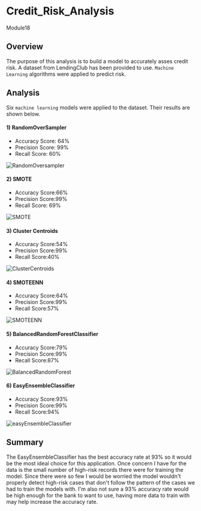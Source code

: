 # Credit_Risk_Analysis
Module18

## Overview
The purpose of this analysis is to build a model to accurately asses credit risk. A dataset from LendingClub has been provided to use. `Machine Learning` algorithms were applied to predict risk.

## Analysis
Six `machine learning` models were applied to the dataset. Their results are shown below.

#### 1) RandomOverSampler
- Accuracy Score: 64%
- Precision Score: 99%
- Recall Score: 60%

![RandomOversampler](https://user-images.githubusercontent.com/114450503/224507292-78079e60-940a-446c-b454-cae333722b34.png)

#### 2) SMOTE
- Accuracy Score:66%
- Precision Score:99%
- Recall Score: 69%

![SMOTE](https://user-images.githubusercontent.com/114450503/224507296-79e631a4-769e-41ec-8bb6-52db4c7b708a.png)

#### 3) Cluster Centroids
- Accuracy Score:54%
- Precision Score:99%
- Recall Score:40%

![ClusterCentroids](https://user-images.githubusercontent.com/114450503/224507303-04cf982d-6386-4e5a-a59e-844167a99051.PNG)

#### 4) SMOTEENN
- Accuracy Score:64%
- Precision Score:99%
- Recall Score:57%

![SMOTEENN](https://user-images.githubusercontent.com/114450503/224507315-43df40b4-d1c9-4122-aea6-00f78a9d570a.PNG)


#### 5) BalancedRandomForestClassifier
- Accuracy Score:79%
- Precision Score:99%
- Recall Score:87%

![BalancedRandomForest](https://user-images.githubusercontent.com/114450503/224507321-403ebf6a-3f0d-4baf-a806-9bbf22039ff8.PNG)


#### 6) EasyEnsembleClassifier
- Accuracy Score:93%
- Precision Score:99%
- Recall Score:94%

![easyEnsembleClassifier](https://user-images.githubusercontent.com/114450503/224507325-6df3549f-54ad-44f8-95df-22f5f895f54c.png)

## Summary
The EasyEnsembleClassifier has the best accuracy rate at 93% so it would be the most ideal choice for this application. Once concern I have for the data is the small number of high-risk records there were for training the model. Since there were so few I would be worried the model wouldn't properly detect high-risk cases that don't follow the pattern of the cases we had to train the models with. I'm also not sure a 93% accuracy rate would be high enough for the bank to want to use, having more data to train with may help increase the accuracy rate.
